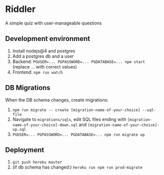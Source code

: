 # Riddler

A simple quiz with user-manageable questions

## Development environment

1. Install nodejs@4 and postgres
2. Add a postgres db and a user
3. Backend: `PGUSER=... PGPASSWORD=... PGDATABASE=... npm start` (replace ... with correct values)
4. Frontend: `npm run watch`

## DB Migrations

When the DB schema changes, create migrations:

1. `npm run migrate -- create [migration-name-of-your-choice] --sql-file`
2. Navigate to `migrations/sqls`, edit SQL files ending with `[migration-name-of-your-choice]-down.sql` and `[migration-name-of-your-choice]-up.sql`
3. `PGUSER=... PGPASSWORD=... PGDATABASE=... npm run migrate up`

## Deployment

1. `git push heroku master`
2. (if db schema has changed:) `heroku run npm run prod-migrate`
